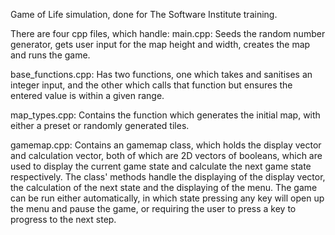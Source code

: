 Game of Life simulation, done for The Software Institute training.

There are four cpp files, which handle:
main.cpp: Seeds the random number generator, gets user input for the map height and width, creates the map and runs the game.

base_functions.cpp: Has two functions, one which takes and sanitises an integer input, and the other which calls that function but ensures the entered value is within a given range.

map_types.cpp: Contains the function which generates the initial map, with either a preset or randomly generated tiles.

gamemap.cpp: Contains an gamemap class, which holds the display vector and calculation vector, both of which are 2D vectors of booleans, which are used to display the current game state and calculate the next game state respectively. The class' methods handle the displaying of the display vector, the calculation of the next state and the displaying of the menu. The game can be run either automatically, in which state pressing any key will open up the menu and pause the game, or requiring the user to press a key to progress to the next step.